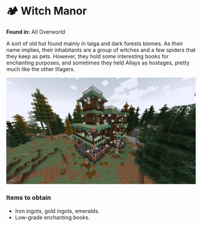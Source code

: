 # 🏕️ Witch Manor

**Found in:** All Overworld

A sort of old hut found mainly in taiga and dark forests biomes. As their name implies, their inhabitants are a group of witches and a few spiders that they keep as pets. However, they hold some interesting books for enchanting purposes, and sometimes they held Allays as hostages, pretty much like the other Illagers.

![](../../../.gitbook/assets/2023-09-03_11.49.33.png)

### Items to obtain

* Iron ingots, gold ingots, emeralds.
* Low-grade enchanting books.
